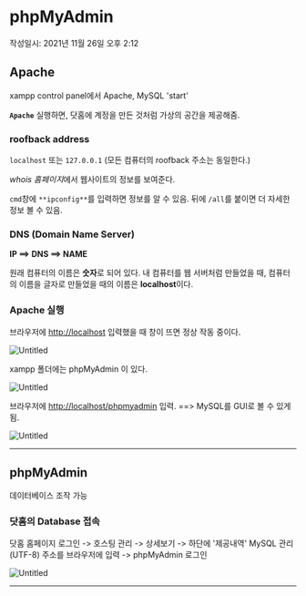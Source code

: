 # phpMyAdmin
작성일시: 2021년 11월 26일 오후 2:12

## Apache

xampp control panel에서 Apache, MySQL 'start'

**`Apache`** 실행하면, 닷홈에 계정을 만든 것처럼 가상의 공간을 제공해줌.

### roofback address

`localhost` 또는 `127.0.0.1`
(모든 컴퓨터의 roofback 주소는 동일한다.)

*whois 홈페이지*에서 웹사이트의 정보를 보여준다.

`cmd`창에 `**ipconfig**`를 입력하면 정보를 알 수 있음.
뒤에 `/all`를 붙이면 더 자세한 정보 볼 수 있음.

### DNS (Domain Name Server)

**IP ==> DNS ==> NAME**

원래 컴퓨터의 이름은 **숫자**로 되어 있다.
내 컴퓨터를 웹 서버처럼 만들었을 때,
컴퓨터의 이름을 글자로 만들었을 때의 이름은 **localhost**이다.

### Apache 실행

브라우저에 [http://localhost](http://localhost/) 입력했을 때 창이 뜨면 정상 작동 중이다.

![Untitled](https://s3.us-west-2.amazonaws.com/secure.notion-static.com/a2cc20d8-ed2f-4936-9764-0396d15e5875/Untitled.png?X-Amz-Algorithm=AWS4-HMAC-SHA256&X-Amz-Content-Sha256=UNSIGNED-PAYLOAD&X-Amz-Credential=AKIAT73L2G45EIPT3X45%2F20211220%2Fus-west-2%2Fs3%2Faws4_request&X-Amz-Date=20211220T082948Z&X-Amz-Expires=86400&X-Amz-Signature=17ebc051932e9743b7d4b0b1cea5885ab6fd20aae6e2ec7899a896fb6bd4bdb3&X-Amz-SignedHeaders=host&response-content-disposition=filename%20%3D%22Untitled.png%22&x-id=GetObject)

xampp 폴더에는 phpMyAdmin 이 있다.

![Untitled](https://s3.us-west-2.amazonaws.com/secure.notion-static.com/d7e9e0b9-ae8a-48ff-992d-149fb720186e/Untitled.png?X-Amz-Algorithm=AWS4-HMAC-SHA256&X-Amz-Content-Sha256=UNSIGNED-PAYLOAD&X-Amz-Credential=AKIAT73L2G45EIPT3X45%2F20211220%2Fus-west-2%2Fs3%2Faws4_request&X-Amz-Date=20211220T082956Z&X-Amz-Expires=86400&X-Amz-Signature=b7d3153151ef0fa29867244a9b39abb622fb58c09acf8f6550f225ae0f103031&X-Amz-SignedHeaders=host&response-content-disposition=filename%20%3D%22Untitled.png%22&x-id=GetObject)

브라우저에 [http://localhost/phpmyadmin](http://localhost/phpmyadmin) 입력.
==> MySQL를 GUI로 볼 수 있게 됨.

![Untitled](https://s3.us-west-2.amazonaws.com/secure.notion-static.com/b06b31a1-a43b-4638-9e64-d39bd660617e/Untitled.png?X-Amz-Algorithm=AWS4-HMAC-SHA256&X-Amz-Content-Sha256=UNSIGNED-PAYLOAD&X-Amz-Credential=AKIAT73L2G45EIPT3X45%2F20211220%2Fus-west-2%2Fs3%2Faws4_request&X-Amz-Date=20211220T083003Z&X-Amz-Expires=86400&X-Amz-Signature=193770d534e0baf942310285d76f6753e439415162b64975e1bfc24c3e1458ca&X-Amz-SignedHeaders=host&response-content-disposition=filename%20%3D%22Untitled.png%22&x-id=GetObject)

---

## phpMyAdmin

데이터베이스 조작 가능

### 닷홈의 Database 접속

닷홈 홈페이지 로그인 -> 호스팅 관리 -> 상세보기 -> 하단에 '제공내역' MySQL 관리(UTF-8) 주소를 브라우저에 입력 -> phpMyAdmin 로그인

![Untitled](https://s3.us-west-2.amazonaws.com/secure.notion-static.com/7da13bd7-2b8d-4b5a-beb4-b76918a74074/Untitled.png?X-Amz-Algorithm=AWS4-HMAC-SHA256&X-Amz-Content-Sha256=UNSIGNED-PAYLOAD&X-Amz-Credential=AKIAT73L2G45EIPT3X45%2F20211220%2Fus-west-2%2Fs3%2Faws4_request&X-Amz-Date=20211220T083014Z&X-Amz-Expires=86400&X-Amz-Signature=dd16288a3f6319e64769ebd3931b20a3ccca9fd19eb0405b7096e21b8b11fd7f&X-Amz-SignedHeaders=host&response-content-disposition=filename%20%3D%22Untitled.png%22&x-id=GetObject)

---
